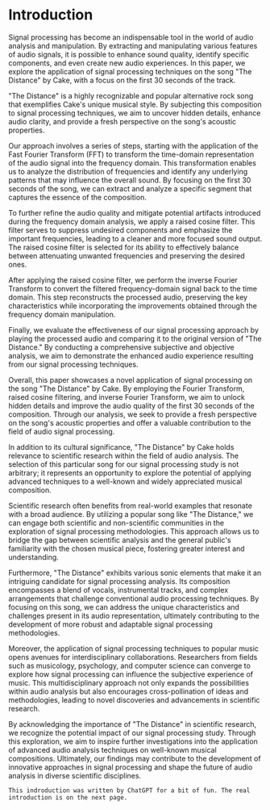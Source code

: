 <!-- ---
\documentclass[12pt, letterpaper, titlepage]{scrartcl}
\usepackage{graphicx}
\usepackage{geometry}
\usepackage{amsmath, amssymb}
\usepackage{hyperref}
\usepackage{tikz}
\usepackage{float}
\geometry{margin=1in}
\hypersetup{hidelinks}
\title{Project Part 2}
\subtitle{}
\author{Shaun Pies}
\date{\today}
--- -->
# Introduction

Signal processing has become an indispensable tool in the world of audio analysis and manipulation. By extracting and manipulating various features of audio signals, it is possible to enhance sound quality, identify specific components, and even create new audio experiences. In this paper, we explore the application of signal processing techniques on the song "The Distance" by Cake, with a focus on the first 30 seconds of the track.

"The Distance" is a highly recognizable and popular alternative rock song that exemplifies Cake's unique musical style. By subjecting this composition to signal processing techniques, we aim to uncover hidden details, enhance audio clarity, and provide a fresh perspective on the song's acoustic properties.

Our approach involves a series of steps, starting with the application of the Fast Fourier Transform (FFT) to transform the time-domain representation of the audio signal into the frequency domain. This transformation enables us to analyze the distribution of frequencies and identify any underlying patterns that may influence the overall sound. By focusing on the first 30 seconds of the song, we can extract and analyze a specific segment that captures the essence of the composition.

To further refine the audio quality and mitigate potential artifacts introduced during the frequency domain analysis, we apply a raised cosine filter. This filter serves to suppress undesired components and emphasize the important frequencies, leading to a cleaner and more focused sound output. The raised cosine filter is selected for its ability to effectively balance between attenuating unwanted frequencies and preserving the desired ones.

After applying the raised cosine filter, we perform the inverse Fourier Transform to convert the filtered frequency-domain signal back to the time domain. This step reconstructs the processed audio, preserving the key characteristics while incorporating the improvements obtained through the frequency domain manipulation.

Finally, we evaluate the effectiveness of our signal processing approach by playing the processed audio and comparing it to the original version of "The Distance." By conducting a comprehensive subjective and objective analysis, we aim to demonstrate the enhanced audio experience resulting from our signal processing techniques.

Overall, this paper showcases a novel application of signal processing on the song "The Distance" by Cake. By employing the Fourier Transform, raised cosine filtering, and inverse Fourier Transform, we aim to unlock hidden details and improve the audio quality of the first 30 seconds of the composition. Through our analysis, we seek to provide a fresh perspective on the song's acoustic properties and offer a valuable contribution to the field of audio signal processing.

In addition to its cultural significance, "The Distance" by Cake holds relevance to scientific research within the field of audio analysis. The selection of this particular song for our signal processing study is not arbitrary; it represents an opportunity to explore the potential of applying advanced techniques to a well-known and widely appreciated musical composition.

Scientific research often benefits from real-world examples that resonate with a broad audience. By utilizing a popular song like "The Distance," we can engage both scientific and non-scientific communities in the exploration of signal processing methodologies. This approach allows us to bridge the gap between scientific analysis and the general public's familiarity with the chosen musical piece, fostering greater interest and understanding.

Furthermore, "The Distance" exhibits various sonic elements that make it an intriguing candidate for signal processing analysis. Its composition encompasses a blend of vocals, instrumental tracks, and complex arrangements that challenge conventional audio processing techniques. By focusing on this song, we can address the unique characteristics and challenges present in its audio representation, ultimately contributing to the development of more robust and adaptable signal processing methodologies.

Moreover, the application of signal processing techniques to popular music opens avenues for interdisciplinary collaborations. Researchers from fields such as musicology, psychology, and computer science can converge to explore how signal processing can influence the subjective experience of music. This multidisciplinary approach not only expands the possibilities within audio analysis but also encourages cross-pollination of ideas and methodologies, leading to novel discoveries and advancements in scientific research.

By acknowledging the importance of "The Distance" in scientific research, we recognize the potential impact of our signal processing study. Through this exploration, we aim to inspire further investigations into the application of advanced audio analysis techniques on well-known musical compositions. Ultimately, our findings may contribute to the development of innovative approaches in signal processing and shape the future of audio analysis in diverse scientific disciplines.

```{admonition} Disclaimer
This indroduction was written by ChatGPT for a bit of fun. The real introduction is on the next page.
```

